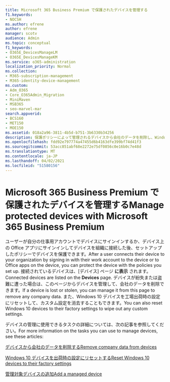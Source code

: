 ```yaml
---
title: Microsoft 365 Business Premium で保護されたデバイスを管理する
f1.keywords:
- NOCSH
ms.author: efrene
author: efrene
manager: scotv
audience: Admin
ms.topic: conceptual
f1_keywords:
- O365E_DevicesManageLM
- O365E_DevicesManageKM
ms.service: o365-administration
localization_priority: Normal
ms.collection:
- M365-subscription-management
- M365-identity-device-management
ms.custom:
- Adm_O365
- Core_O365Admin_Migration
- MiniMaven
- MSB365
- seo-marvel-mar
search.appverid:
- BCS160
- MET150
- MOE150
ms.assetid: 018a2a96-3811-4b5d-b751-3b6330b34256
description: 保護ポリシーによって管理されるデバイスから会社のデータを削除し、Windows 10 デバイスを工場出荷時の設定にリセットする方法について説明します。
ms.openlocfilehash: fdd92e797774a47455d6b4163dfe399bf74d41f3
ms.sourcegitcommit: 53acc851abf68e2272e75df0856c0e16b0c7e48d
ms.translationtype: MT
ms.contentlocale: ja-JP
ms.lasthandoff: 04/02/2021
ms.locfileid: "51580156"
---
```

# <a name="manage-protected-devices-with-microsoft-365-business-premium"></a><span data-ttu-id="4afe3-103">Microsoft 365 Business Premium で保護されたデバイスを管理する</span><span class="sxs-lookup"><span data-stu-id="4afe3-103">Manage protected devices with Microsoft 365 Business Premium</span></span>

<span data-ttu-id="4afe3-104">ユーザーが自分の仕事用アカウントでデバイスにサインインするか、デバイス上の Office アプリにサインインしてデバイスを組織に接続した後、セットアップしたポリシーでデバイスを保護できます。</span><span class="sxs-lookup"><span data-stu-id="4afe3-104">After a user connects their device to your organization by signing in with their work account to the device or to Office apps on the device, you can protect the device with the policies you set up.</span></span> <span data-ttu-id="4afe3-105">接続されているデバイスは、[デバイス] ページ **に表示** されます。</span><span class="sxs-lookup"><span data-stu-id="4afe3-105">Connected devices are listed on the **Devices** page.</span></span> <span data-ttu-id="4afe3-106">デバイスが紛失または盗難に遭った場合は、このページからデバイスを管理して、会社のデータを削除できます。</span><span class="sxs-lookup"><span data-stu-id="4afe3-106">If a device is lost or stolen, you can manage it from this page to remove any company data.</span></span> <span data-ttu-id="4afe3-107">また、Windows 10 デバイスを工場出荷時の設定にリセットして、カスタム設定を消去することもできます。</span><span class="sxs-lookup"><span data-stu-id="4afe3-107">You can also reset Windows 10 devices to their factory settings to wipe out any custom settings.</span></span> 

<span data-ttu-id="4afe3-108">デバイスの管理に使用できるタスクの詳細については、次の記事を参照してください。</span><span class="sxs-lookup"><span data-stu-id="4afe3-108">For more information on the tasks you can use to manage devices, see these articles:</span></span> 
  
[<span data-ttu-id="4afe3-109">デバイスから会社のデータを削除する</span><span class="sxs-lookup"><span data-stu-id="4afe3-109">Remove company data from devices</span></span>](remove-company-data.md)
  
[<span data-ttu-id="4afe3-110">Windows 10 デバイスを出荷時の設定にリセットする</span><span class="sxs-lookup"><span data-stu-id="4afe3-110">Reset Windows 10 devices to their factory settings</span></span>](reset-devices-to-factory-settings.md)

[<span data-ttu-id="4afe3-111">管理対象デバイスの追加</span><span class="sxs-lookup"><span data-stu-id="4afe3-111">Add a managed device</span></span>](./app-protection-settings-for-android-and-ios.md)
